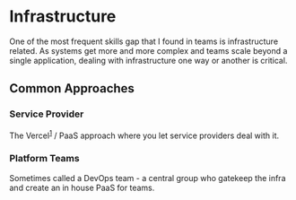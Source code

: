 # Infrastructure

One of the most frequent skills gap that I found in teams is infrastructure related. As systems get more and more complex and teams scale beyond a single application, dealing with infrastructure one way or another is critical. 

## Common Approaches

### Service Provider

The Vercel<sup>[1]</sup> / PaaS approach where you let service providers deal with it. 

[1]:https://vercel.com/blog/framework-defined-infrastructure


### Platform Teams

Sometimes called a DevOps team - a central group who gatekeep the infra and create an in house PaaS for teams. 



